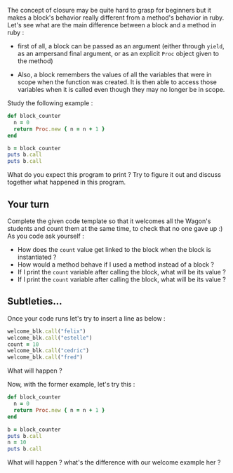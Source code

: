 The concept of closure may be quite hard to grasp for beginners but it makes a block's behavior really different from a method's behavior in ruby. Let's see what are the main difference between a block and a method in ruby :

* first of all, a block can be passed as an argument (either through `yield`, as an ampersand final argument, or as an explicit `Proc` object given to the method)

* Also, a block remembers the values of all the variables that were in scope when the function was created. It is then able to access those variables when it is called even though they may no longer be in scope.

Study the following example :

```ruby 
def block_counter
  n = 0
  return Proc.new { n = n + 1 }
end

b = block_counter
puts b.call
puts b.call
```
What do you expect this program to print ? Try to figure it out and discuss together what happened in this program.

## Your turn
Complete the given code template so that it welcomes all the Wagon's students and count them at the same time, to check that no one gave up :) As you code ask yourself :
* How does the `count` value get linked to the block when the block is instantiated ?
* How would a method behave if I used a method instead of a block ? 
* If I print the `count` variable after calling the block, what will be its value ?
* If I print the `count` variable after calling the block, what will be its value ?

## Subtleties...
Once your code runs let's try to insert a line as below :
```ruby
welcome_blk.call("felix")
welcome_blk.call("estelle")
count = 10
welcome_blk.call("cedric")
welcome_blk.call("fred")
````
What will happen ? 

Now, with the former example, let's try this :
```ruby 
def block_counter
  n = 0
  return Proc.new { n = n + 1 }
end

b = block_counter
puts b.call
n = 10
puts b.call
```

What will happen ? what's the difference with our welcome example her ?


